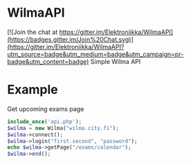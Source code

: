 # WilmaAPI

[![Join the chat at https://gitter.im/Elektroniikka/WilmaAPI](https://badges.gitter.im/Join%20Chat.svg)](https://gitter.im/Elektroniikka/WilmaAPI?utm_source=badge&utm_medium=badge&utm_campaign=pr-badge&utm_content=badge)
Simple Wilma API
# Example
Get upcoming exams page
```php
include_once('api.php');
$wilma = new Wilma("wilma.city.fi");
$wilma->connect();
$wilma->login("first.second", "password");
echo $wilma->getPage("/exams/calendar");
$wilma->end();
```
